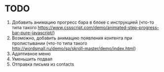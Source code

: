 # TODO
1) Добавить анимацию прогресс бара в блоке с инструкцией (что-то типа такого https://www.cssscript.com/demo/animated-step-progress-bar-pure-javascript/)
2) Возможно, добавить анимацию появления контента при пролистывании (что-то типа такого http://wordsmall.ru/demo/sp/skroll-master/demo/index.html)
3) Адаптивное меню
4) Уменьшить подвал
5) Отправка письма из contacts